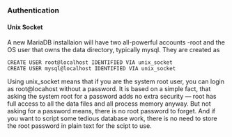 ### Authentication
#### Unix Socket
A new MariaDB installaion will have two all-powerful accounts -root and the OS user that owns the data directory, typically mysql.
They are created as
```
CREATE USER root@localhost IDENTIFIED VIA unix_socket
CREATE USER mysql@localhost IDENTIFIED VIA unix_socket
```
Using unix_socket means that if you are the system root user, you can login as root@locahost without a password. It is based on a simple fact, that asking the system root for a password adds no extra security — root has full access to all the data files and all process memory anyway. But not asking for a password means, there is no root password to forget. And if you want to script some tedious database work, there is no need to store the root password in plain text for the scipt to use.
